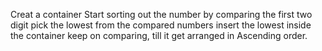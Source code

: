  Creat a container
Start sorting out the number by comparing the first two digit
pick the lowest from the compared numbers
insert the lowest inside the container
keep on comparing, till it get arranged in Ascending order.